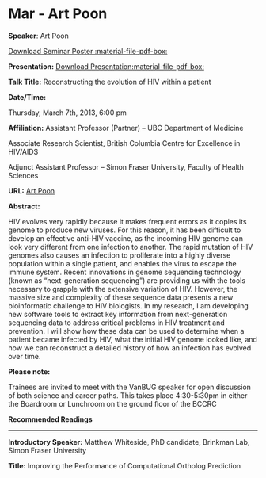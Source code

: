 # Mar - Art Poon

**Speaker**: Art Poon

[Download Seminar Poster :material-file-pdf-box:](http://www.vanbug.org/wp-content/uploads/2013/02/poster_march_2013.pdf "poster_feb_2013.pdf")

**Presentation:** [Download Presentation:material-file-pdf-box:](http://www.vanbug.org/wp-content/uploads/2013/03/vanbugtalk_2013_03_artpoon.pdf "Download Presentation")

**Talk Title:** Reconstructing the evolution of HIV within a patient

**Date/Time:**

Thursday, March 7th, 2013, 6:00 pm

**Affiliation:** Assistant Professor (Partner) – UBC Department of Medicine

Associate Research Scientist, British Columbia Centre for Excellence in HIV/AIDS

Adjunct Assistant Professor – Simon Fraser University, Faculty of Health Sciences

**URL:** [Art Poon](http://www.cfenet.ubc.ca/about-us/team/poon-a)

**Abstract:**

HIV evolves very rapidly because it makes frequent errors as it copies its genome to produce new viruses. For this reason, it has been difficult to develop an effective anti-HIV vaccine, as the incoming HIV genome can look very different from one infection to another. The rapid mutation of HIV genomes also causes an infection to proliferate into a highly diverse population within a single patient, and enables the virus to escape the immune system. Recent innovations in genome sequencing technology (known as “next-generation sequencing”) are providing us with the tools necessary to grapple with the extensive variation of HIV. However, the massive size and complexity of these sequence data presents a new bioinformatic challenge to HIV biologists. In my research, I am developing new software tools to extract key information from next-generation sequencing data to address critical problems in HIV treatment and prevention. I will show how these data can be used to determine when a patient became infected by HIV, what the initial HIV genome looked like, and how we can reconstruct a detailed history of how an infection has evolved over time.

**Please note:**

Trainees are invited to meet with the VanBUG speaker for open discussion of both science and career paths. This takes place 4:30-5:30pm in either the Boardroom or Lunchroom on the ground floor of the BCCRC

**Recommended Readings**

---

**Introductory Speaker:** Matthew Whiteside, PhD candidate, Brinkman Lab, Simon Fraser University

**Title:** Improving the Performance of Computational Ortholog Prediction

